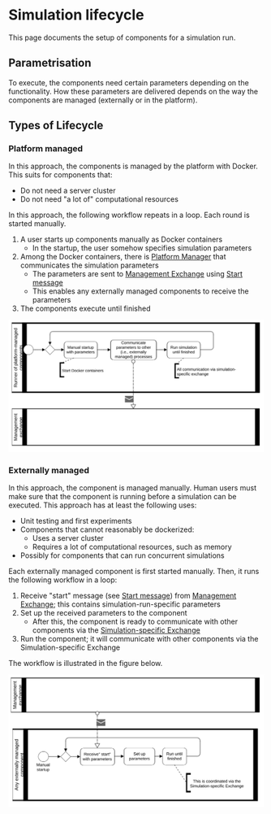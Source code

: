 # Simulation lifecycle

This page documents the setup of components for a simulation run.


## Parametrisation

To execute, the components need certain parameters depending on the functionality. How these parameters are delivered depends on the way the components are managed (externally or in the platform).


## Types of Lifecycle

### Platform managed

In this approach, the components is managed by the platform with Docker. This suits for components that:

- Do not need a server cluster
- Do not need "a lot of" computational resources

In this approach, the following workflow repeats in a loop. Each round is started manually.

1. A user starts up components manually as Docker containers
    - In the startup, the user somehow specifies simulation parameters
2. Among the Docker containers, there is [Platform Manager](core_platformmanager.md) that communicates the simulation parameters
    - The parameters are sent to [Management Exchange](core_exchange-mgmt.md) using [Start message](core_msg-start.md)
    - This enables any externally managed components to receive the parameters
3. The components execute until finished

![Workflow](images/lifecycle-platf.svg)


### Externally managed

In this approach, the component is managed manually. Human users must make sure that the component is running before a simulation can be executed. This approach has at least the following uses:

- Unit testing and first experiments
- Components that cannot reasonably be dockerized:
    - Uses a server cluster
    - Requires a lot of computational resources, such as memory
- Possibly for components that can run concurrent simulations

Each externally managed component is first started manually. Then, it runs the following workflow in a loop:

1. Receive "start" message (see [Start message](core_msg-start.md)) from [Management Exchange](core_exchange-mgmt.md); this contains simulation-run-specific parameters
2. Set up the received parameters to the component
    - After this, the component is ready to communicate with other components via the [Simulation-specific Exchange](core_exchange-sim.md)
3. Run the component; it will communicate with other components via the Simulation-specific Exchange

The workflow is illustrated in the figure below.

![Workflow](images/lifecycle-ext.svg)
